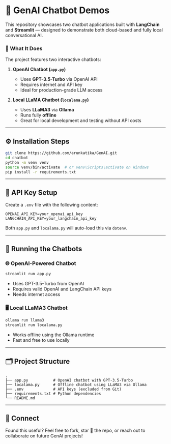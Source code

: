 # 🤖 GenAI Chatbot Demos

This repository showcases two chatbot applications built with **LangChain** and **Streamlit** — designed to demonstrate both cloud-based and fully local conversational AI.

### 🔹 What It Does

The project features two interactive chatbots:

1. **OpenAI Chatbot (`app.py`)**
   - Uses **GPT-3.5-Turbo** via OpenAI API
   - Requires internet and API key
   - Ideal for production-grade LLM access

2. **Local LLaMA Chatbot (`localama.py`)**
   - Uses **LLaMA3** via **Ollama**
   - Runs fully **offline**
   - Great for local development and testing without API costs

---

## ⚙️ Installation Steps

```bash
git clone https://github.com/arunkatika/GenAI.git
cd chatbot
python -m venv venv
source venv/bin/activate  # or venv\Scripts\activate on Windows
pip install -r requirements.txt
```

---

## 🔐 API Key Setup

Create a `.env` file with the following content:

```env
OPENAI_API_KEY=your_openai_api_key
LANGCHAIN_API_KEY=your_langchain_api_key
```

Both `app.py` and `localama.py` will auto-load this via `dotenv`.

---

## 🚀 Running the Chatbots

### 🌐 OpenAI-Powered Chatbot

```bash
streamlit run app.py
```

- Uses GPT-3.5-Turbo from OpenAI
- Requires valid OpenAI and LangChain API keys
- Needs internet access

### 🖥️ Local LLaMA3 Chatbot

```bash
ollama run llama3
streamlit run localama.py
```

- Works offline using the Ollama runtime
- Fast and free to use locally

---

## 🗂️ Project Structure

```
.
├── app.py           # OpenAI chatbot with GPT-3.5-Turbo
├── localama.py      # Offline chatbot using LLaMA3 via Ollama
├── .env             # API keys (excluded from Git)
├── requirements.txt # Python dependencies
└── README.md
```

---

## 🤝 Connect

Found this useful? Feel free to fork, star 🌟 the repo, or reach out to collaborate on future GenAI projects!

